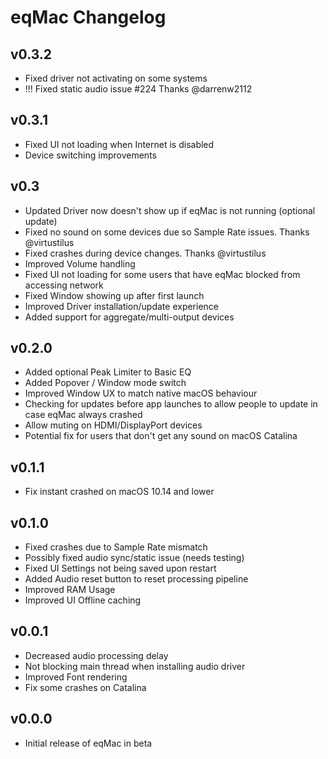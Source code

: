 # eqMac Changelog

## v0.3.2
* Fixed driver not activating on some systems
* !!! Fixed static audio issue #224 Thanks @darrenw2112

## v0.3.1
* Fixed UI not loading when Internet is disabled
* Device switching improvements

## v0.3
* Updated Driver now doesn't show up if eqMac is not running (optional update)
* Fixed no sound on some devices due so Sample Rate issues. Thanks @virtustilus
* Fixed crashes during device changes. Thanks @virtustilus
* Improved Volume handling
* Fixed UI not loading for some users that have eqMac blocked from accessing network
* Fixed Window showing up after first launch
* Improved Driver installation/update experience
* Added support for aggregate/multi-output devices

## v0.2.0
* Added optional Peak Limiter to Basic EQ
* Added Popover / Window mode switch
* Improved Window UX to match native macOS behaviour
* Checking for updates before app launches to allow people to update in case eqMac always crashed
* Allow muting on HDMI/DisplayPort devices
* Potential fix for users that don't get any sound on macOS Catalina

## v0.1.1
* Fix instant crashed on macOS 10.14 and lower

## v0.1.0
* Fixed crashes due to Sample Rate mismatch
* Possibly fixed audio sync/static issue (needs testing)
* Fixed UI Settings not being saved upon restart
* Added Audio reset button to reset processing pipeline
* Improved RAM Usage
* Improved UI Offline caching

## v0.0.1
* Decreased audio processing delay
* Not blocking main thread when installing audio driver
* Improved Font rendering
* Fix some crashes on Catalina

## v0.0.0
* Initial release of eqMac in beta